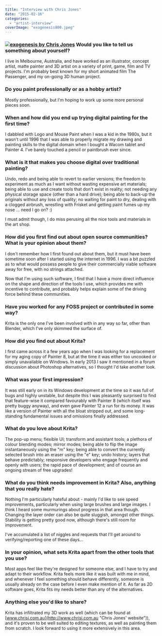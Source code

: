 ```yaml
---
title: "Interview with Chris Jones"
date: "2015-02-16"
categories: 
  - "artist-interview"
coverImage: "exogenesis800.jpeg"
---
```


### [![exogenesis by Chris Jones](/images/posts/2015/exogenesis800.jpeg)](https://krita.org/wp-content/uploads/2015/02/exogenesis_i.jpeg) Would you like to tell us something about yourself?

I live in Melbourne, Australia, and have worked as an illustrator, concept artist, matte painter and 3D artist on a variety of print, game, film and TV projects. I'm probably best known for my short animated film The Passenger, and my on-going 3D human project.

### Do you paint professionally or as a hobby artist?

Mostly professionally, but I'm hoping to work up some more personal pieces soon.

### When and how did you end up trying digital painting for the first time?

I dabbled with Logo and Mouse Paint when I was a kid in the 1980s, but it wasn't until 1996 that I was able to properly migrate my drawing and painting skills to the digital domain when I bought a Wacom tablet and Painter 4. I've barely touched a pencil or paintbrush ever since.

### What is it that makes you choose digital over traditional painting?

Undo, redo and being able to revert to earlier versions; the freedom to experiment as much as I want without wasting expensive art materials; being able to use and create tools that don't exist in reality; not needing any physical storage space (other than a hard drive); being able to back-up the originals without any loss of quality; no waiting for paint to dry, dealing with a clogged airbrush, wrestling with Frisket and getting paint fumes up my nose ... need I go on? :)

I must admit though, I do miss perusing all the nice tools and materials in the art shop.

### How did you first find out about open source communities? What is your opinion about them?

I don't remember how I first found out about them, but it must have been sometime soon after I started using the internet in 1996. I was a bit puzzled as to what would possess people to give their commercially viable software away for free, with no strings attached.

Now that I'm using such software, I find that I have a more direct influence on the shape and direction of the tools I use, which provides me with incentive to contribute, and probably helps explain some of the driving force behind these communities.

### Have you worked for any FOSS project or contributed in some way?

Krita is the only one I've been involved with in any way so far, other than Blender, which I've only skimmed the surface of.

### How did you find out about Krita?

I first came across it a few years ago when I was looking for a replacement for my aging copy of Painter 8, but at the time it was either too uncooked or simply unavailable on Windows. In early 2013 I saw it mentioned in a forum discussion about Photoshop alternatives, so I thought I'd take another look.

### What was your first impression?

It was still early on in its Windows development at the time so it was full of bugs and highly unstable, but despite this I was pleasantly surprised to find that feature-wise it compared favourably with Painter 8 (which itself was pretty buggy anyway), and even gave Painter 12 a run for its money. It was like a version of Painter with all the bloat stripped out, and some long-standing fundamental issues and omissions finally addressed.

### What do you love about Krita?

The pop-up menu; flexible UI; transform and assistant tools; a plethora of colour blending modes; mirror modes; being able to flip the image instantaneously using the "m" key; being able to convert the currently selected brush into an eraser using the "e" key; undo history; layers that behave predictably; responsive developers who engage frequently and openly with users; the rapid pace of development; and of course an ongoing stream of free upgrades!

### What do you think needs improvement in Krita? Also, anything that you really hate?

Nothing I'm particularly hateful about - mainly I'd like to see speed improvements, particularly when using large brushes and large images. I think I heard some murmurings about progress in that area though. Changing the layer order can also be quite sluggish, amongst other things. Stability is getting pretty good now, although there's still room for improvement.

I've accumulated a list of niggles and requests that I'll get around to verifying/reporting one of these days...

### In your opinion, what sets Krita apart from the other tools that you use?

Most apps feel like they're designed for someone else, and I have to try and adapt to their workflow. Krita feels more like it was built with me in mind, and whenever I feel something should behave differently, someone is usually already on the case before I even make mention of it. As far as 2D software goes, Krita fits my needs better than any of the alternatives.

### Anything else you'd like to share?

Krita has infiltrated my 3D work as well (which can be found at [www.chrisj.com.au](http://www.chrisj.com.au "Chris Jones' website")), and it's proven to be well suited to editing textures, as well as painting them from scratch. I look forward to using it more extensively in this area.
